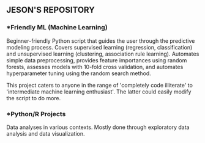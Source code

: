 ## JESON'S REPOSITORY

### *Friendly ML (Machine Learning)
Beginner-friendly Python script that guides the user through the predictive modeling process. Covers supervised learning (regression, classification) and unsupervised learning (clustering, association rule learning). Automates simple data preprocessing, provides feature importances using random forests, assesses models with 10-fold cross validation, and automates hyperparameter tuning using the random search method.

This project caters to anyone in the range of 'completely code illiterate' to 'intermediate machine learning enthusiast'. The latter could easily modify the script to do more.

### *Python/R Projects
Data analyses in various contexts. Mostly done through exploratory data analysis and data visualization.
